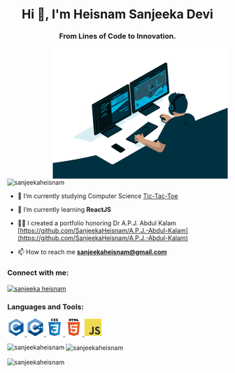 <h1 align="center">Hi 👋, I'm Heisnam Sanjeeka Devi</h1>
<h3 align="center">From Lines of Code to Innovation.</h3>
<img align="right"alt="coding" width="400" src="coding.gif">

<p align="left"> <img src="https://komarev.com/ghpvc/?username=sanjeekaheisnam&label=Profile%20views&color=0e75b6&style=flat" alt="sanjeekaheisnam" /> </p>

- 🔭 I’m currently studying Computer Science [Tic-Tac-Toe](https://github.com/SanjeekaHeisnam/Tic-Tac-Toe)

- 🌱 I’m currently learning **ReactJS**

- 👨‍💻 I created a portfolio honoring Dr A.P.J. Abdul Kalam [https://github.com/SanjeekaHeisnam/A.P.J.-Abdul-Kalam](https://github.com/SanjeekaHeisnam/A.P.J.-Abdul-Kalam)

- 📫 How to reach me **sanjeekaheisnam@gmail.com**

<h3 align="left">Connect with me:</h3>
<p align="left">
<a href="https://linkedin.com/in/sanjeeka heisnam" target="blank"><img align="center" src="https://raw.githubusercontent.com/rahuldkjain/github-profile-readme-generator/master/src/images/icons/Social/linked-in-alt.svg" alt="sanjeeka heisnam" height="30" width="40" /></a>
</p>

<h3 align="left">Languages and Tools:</h3>
<p align="left"> <a href="https://www.cprogramming.com/" target="_blank" rel="noreferrer"> <img src="https://raw.githubusercontent.com/devicons/devicon/master/icons/c/c-original.svg" alt="c" width="40" height="40"/> </a> <a href="https://www.w3schools.com/cpp/" target="_blank" rel="noreferrer"> <img src="https://raw.githubusercontent.com/devicons/devicon/master/icons/cplusplus/cplusplus-original.svg" alt="cplusplus" width="40" height="40"/> </a> <a href="https://www.w3schools.com/css/" target="_blank" rel="noreferrer"> <img src="https://raw.githubusercontent.com/devicons/devicon/master/icons/css3/css3-original-wordmark.svg" alt="css3" width="40" height="40"/> </a> <a href="https://www.w3.org/html/" target="_blank" rel="noreferrer"> <img src="https://raw.githubusercontent.com/devicons/devicon/master/icons/html5/html5-original-wordmark.svg" alt="html5" width="40" height="40"/> </a> <a href="https://developer.mozilla.org/en-US/docs/Web/JavaScript" target="_blank" rel="noreferrer"> <img src="https://raw.githubusercontent.com/devicons/devicon/master/icons/javascript/javascript-original.svg" alt="javascript" width="40" height="40"/> </a> </p>

<p><img align="left" src="https://github-readme-stats.vercel.app/api/top-langs?username=sanjeekaheisnam&show_icons=true&locale=en&layout=compact" alt="sanjeekaheisnam" /></p>

<p>&nbsp;<img align="center" src="https://github-readme-stats.vercel.app/api?username=sanjeekaheisnam&show_icons=true&locale=en" alt="sanjeekaheisnam" /></p>

<p><img align="center" src="https://github-readme-streak-stats.herokuapp.com/?user=sanjeekaheisnam&" alt="sanjeekaheisnam" /></p>
